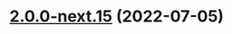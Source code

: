 # [2.0.0-next.15](https://github.com/likun7981/hlink/compare/cli@2.0.0-next.14...cli@2.0.0-next.15) (2022-07-05)
